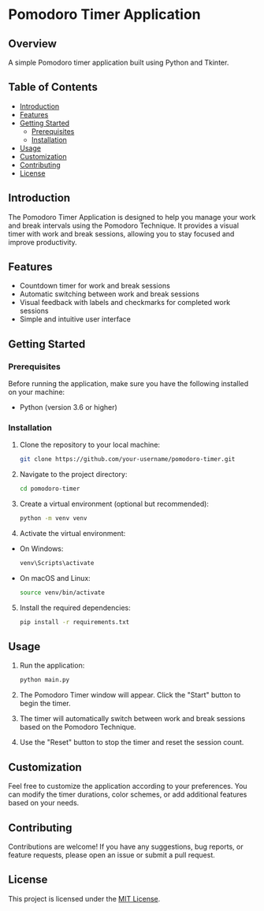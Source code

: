 # Pomodoro Timer Application

## Overview

A simple Pomodoro timer application built using Python and Tkinter.

## Table of Contents
- [Introduction](#introduction)
- [Features](#features)
- [Getting Started](#getting-started)
  - [Prerequisites](#prerequisites)
  - [Installation](#installation)
- [Usage](#usage)
- [Customization](#customization)
- [Contributing](#contributing)
- [License](#license)

## Introduction

The Pomodoro Timer Application is designed to help you manage your work and break intervals using the Pomodoro Technique. It provides a visual timer with work and break sessions, allowing you to stay focused and improve productivity.

## Features

- Countdown timer for work and break sessions
- Automatic switching between work and break sessions
- Visual feedback with labels and checkmarks for completed work sessions
- Simple and intuitive user interface

## Getting Started

### Prerequisites

Before running the application, make sure you have the following installed on your machine:

- Python (version 3.6 or higher)

### Installation

1. Clone the repository to your local machine:
   ```bash
   git clone https://github.com/your-username/pomodoro-timer.git
   ```
2. Navigate to the project directory:
   ```bash
   cd pomodoro-timer
   ```
3. Create a virtual environment (optional but recommended):
   ```bash
   python -m venv venv
   ```
4. Activate the virtual environment:
  - On Windows:
     ```bash
     venv\Scripts\activate
     ```
  - On macOS and Linux:
     ```bash
     source venv/bin/activate
     ```
5. Install the required dependencies:
   ```bash
   pip install -r requirements.txt
   ```
## Usage

1. Run the application:
   ```bash
   python main.py
   ```
2. The Pomodoro Timer window will appear. Click the "Start" button to begin the timer.

3. The timer will automatically switch between work and break sessions based on the Pomodoro Technique.

4. Use the "Reset" button to stop the timer and reset the session count.

## Customization

Feel free to customize the application according to your preferences. You can modify the timer durations, color schemes, or add additional features based on your needs.

## Contributing
Contributions are welcome! If you have any suggestions, bug reports, or feature requests, please open an issue or submit a pull request.

## License
This project is licensed under the [MIT License](LICENSE.txt).
